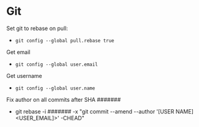 # Git

Set git to rebase on pull:

- `git config --global pull.rebase true`

Get email

- `git config --global user.email`

Get username

- `git config --global user.name`

Fix author on all commits after SHA #######

- git rebase -i ####### -x "git commit --amend --author '[USER NAME] \<USER_EMAIL]\>' -CHEAD"